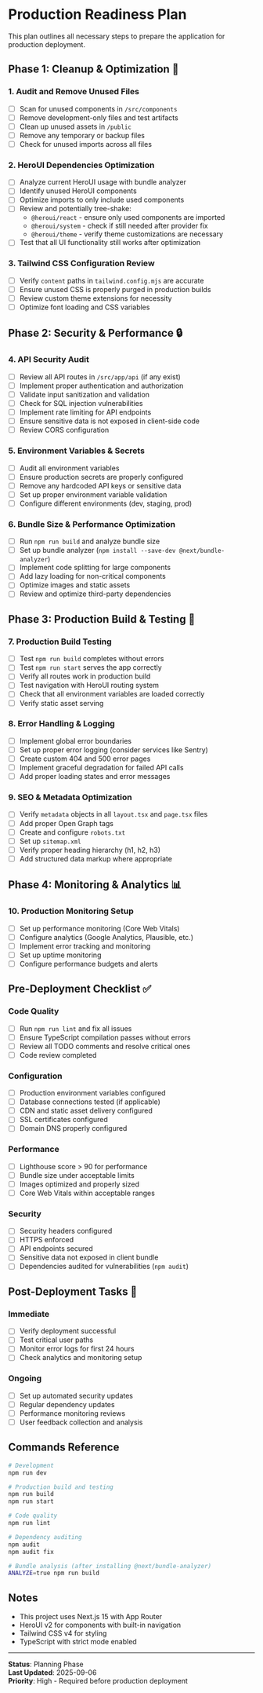 # Production Readiness Plan

This plan outlines all necessary steps to prepare the application for production deployment.

## Phase 1: Cleanup & Optimization 🧹

### 1. Audit and Remove Unused Files
- [ ] Scan for unused components in `/src/components`
- [ ] Remove development-only files and test artifacts
- [ ] Clean up unused assets in `/public`
- [ ] Remove any temporary or backup files
- [ ] Check for unused imports across all files

### 2. HeroUI Dependencies Optimization
- [ ] Analyze current HeroUI usage with bundle analyzer
- [ ] Identify unused HeroUI components
- [ ] Optimize imports to only include used components
- [ ] Review and potentially tree-shake:
  - `@heroui/react` - ensure only used components are imported
  - `@heroui/system` - check if still needed after provider fix
  - `@heroui/theme` - verify theme customizations are necessary
- [ ] Test that all UI functionality still works after optimization

### 3. Tailwind CSS Configuration Review
- [ ] Verify `content` paths in `tailwind.config.mjs` are accurate
- [ ] Ensure unused CSS is properly purged in production builds
- [ ] Review custom theme extensions for necessity
- [ ] Optimize font loading and CSS variables

## Phase 2: Security & Performance 🔒

### 4. API Security Audit
- [ ] Review all API routes in `/src/app/api` (if any exist)
- [ ] Implement proper authentication and authorization
- [ ] Validate input sanitization and validation
- [ ] Check for SQL injection vulnerabilities
- [ ] Implement rate limiting for API endpoints
- [ ] Ensure sensitive data is not exposed in client-side code
- [ ] Review CORS configuration

### 5. Environment Variables & Secrets
- [ ] Audit all environment variables
- [ ] Ensure production secrets are properly configured
- [ ] Remove any hardcoded API keys or sensitive data
- [ ] Set up proper environment variable validation
- [ ] Configure different environments (dev, staging, prod)

### 6. Bundle Size & Performance Optimization
- [ ] Run `npm run build` and analyze bundle size
- [ ] Set up bundle analyzer (`npm install --save-dev @next/bundle-analyzer`)
- [ ] Implement code splitting for large components
- [ ] Add lazy loading for non-critical components
- [ ] Optimize images and static assets
- [ ] Review and optimize third-party dependencies

## Phase 3: Production Build & Testing 🚀

### 7. Production Build Testing
- [ ] Test `npm run build` completes without errors
- [ ] Test `npm run start` serves the app correctly
- [ ] Verify all routes work in production build
- [ ] Test navigation with HeroUI routing system
- [ ] Check that all environment variables are loaded correctly
- [ ] Verify static asset serving

### 8. Error Handling & Logging
- [ ] Implement global error boundaries
- [ ] Set up proper error logging (consider services like Sentry)
- [ ] Create custom 404 and 500 error pages
- [ ] Implement graceful degradation for failed API calls
- [ ] Add proper loading states and error messages

### 9. SEO & Metadata Optimization
- [ ] Verify `metadata` objects in all `layout.tsx` and `page.tsx` files
- [ ] Add proper Open Graph tags
- [ ] Create and configure `robots.txt`
- [ ] Set up `sitemap.xml`
- [ ] Verify proper heading hierarchy (h1, h2, h3)
- [ ] Add structured data markup where appropriate

## Phase 4: Monitoring & Analytics 📊

### 10. Production Monitoring Setup
- [ ] Set up performance monitoring (Core Web Vitals)
- [ ] Configure analytics (Google Analytics, Plausible, etc.)
- [ ] Implement error tracking and monitoring
- [ ] Set up uptime monitoring
- [ ] Configure performance budgets and alerts

## Pre-Deployment Checklist ✅

### Code Quality
- [ ] Run `npm run lint` and fix all issues
- [ ] Ensure TypeScript compilation passes without errors
- [ ] Review all TODO comments and resolve critical ones
- [ ] Code review completed

### Configuration
- [ ] Production environment variables configured
- [ ] Database connections tested (if applicable)
- [ ] CDN and static asset delivery configured
- [ ] SSL certificates configured
- [ ] Domain DNS properly configured

### Performance
- [ ] Lighthouse score > 90 for performance
- [ ] Bundle size under acceptable limits
- [ ] Images optimized and properly sized
- [ ] Core Web Vitals within acceptable ranges

### Security
- [ ] Security headers configured
- [ ] HTTPS enforced
- [ ] API endpoints secured
- [ ] Sensitive data not exposed in client bundle
- [ ] Dependencies audited for vulnerabilities (`npm audit`)

## Post-Deployment Tasks 🔄

### Immediate
- [ ] Verify deployment successful
- [ ] Test critical user paths
- [ ] Monitor error logs for first 24 hours
- [ ] Check analytics and monitoring setup

### Ongoing
- [ ] Set up automated security updates
- [ ] Regular dependency updates
- [ ] Performance monitoring reviews
- [ ] User feedback collection and analysis

## Commands Reference

```bash
# Development
npm run dev

# Production build and testing
npm run build
npm run start

# Code quality
npm run lint

# Dependency auditing
npm audit
npm audit fix

# Bundle analysis (after installing @next/bundle-analyzer)
ANALYZE=true npm run build
```

## Notes

- This project uses Next.js 15 with App Router
- HeroUI v2 for components with built-in navigation
- Tailwind CSS v4 for styling
- TypeScript with strict mode enabled

---

**Status**: Planning Phase  
**Last Updated**: 2025-09-06  
**Priority**: High - Required before production deployment